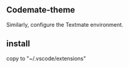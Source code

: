 ## Codemate-theme
Similarly, configure the Textmate environment.


## install
copy to "~/.vscode/extensions"